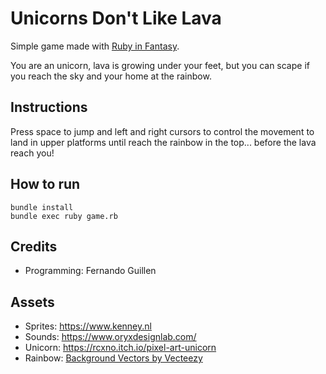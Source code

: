 # Unicorns Don't Like Lava

Simple game made with [Ruby in Fantasy](https://github.com/fguillen/fantasy).

You are an unicorn, lava is growing under your feet, but you can scape if you reach the sky and your home at the rainbow.

## Instructions

Press space to jump and left and right cursors to control the movement to land in upper platforms until reach the rainbow in the top... before the lava reach you!

## How to run

    bundle install
    bundle exec ruby game.rb

## Credits

- Programming: Fernando Guillen

## Assets

- Sprites: https://www.kenney.nl
- Sounds: https://www.oryxdesignlab.com/
- Unicorn: https://rcxno.itch.io/pixel-art-unicorn
- Rainbow: [Background Vectors by Vecteezy](https://www.vecteezy.com/free-vector/background)
